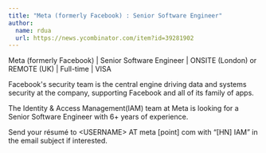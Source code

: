 ```yaml
---
title: "Meta (formerly Facebook) : Senior Software Engineer"
author:
  name: rdua
  url: https://news.ycombinator.com/item?id=39281902
---
```

Meta (formerly Facebook) | Senior Software Engineer | ONSITE (London) or REMOTE (UK) | Full-time | VISA

Facebook&#x27;s security team is the central engine driving data and systems security at the company, supporting Facebook and all of its family of apps.

The Identity &amp; Access Management(IAM) team at Meta is looking for a Senior Software Engineer with 6+ years of experience.

Send your résumé to &lt;USERNAME&gt; AT meta [point] com with “[HN] IAM” in the email subject if interested.
